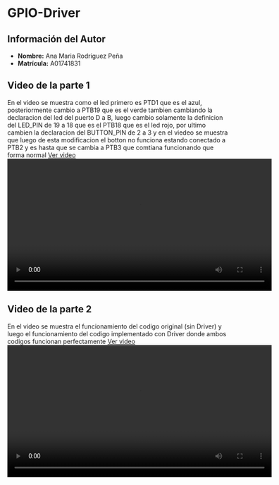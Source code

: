 # GPIO-Driver

## Información del Autor
- **Nombre:** Ana Maria Rodriguez Peña
- **Matrícula:** A01741831


## Video de la parte 1
En el video se muestra como el led primero es PTD1 que es el azul, posteriormente cambio a PTB19 que es el verde tambien cambiando la declaracion del led del puerto D a B, luego cambio solamente la definicion del LED_PIN de 19 a 18 que es el PTB18 que es el led rojo, por ultimo cambien la declaracion del BUTTON_PIN de 2 a 3 y en el viedeo se muestra que luego de esta modificacion el botton no funciona estando conectado a PTB2 y es hasta que se cambia a PTB3 que comtiana funcionando que forma normal
[Ver video](Gpio_Driver_Parte1.mp4)
<video controls width="600">
  <source src="Gpio_Driver_Parte1.mp4" type="video/mp4">
</video>

## Video de la parte 2
En el video se muestra el funcionamiento del codigo original (sin Driver) y luego el funcionamiento del codigo implementado con Driver donde ambos codigos funcionan perfectamente
[Ver video](Gpio_Driver_Parte2.mp4)
<video controls width="600">
  <source src="Gpio_Driver_Parte2.mp4" type="video/mp4">
</video>
